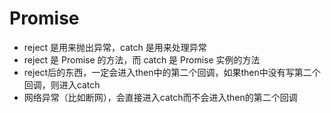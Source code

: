 # Promise

- reject 是用来抛出异常，catch 是用来处理异常
- reject 是 Promise 的方法，而 catch 是 Promise 实例的方法
- reject后的东西，一定会进入then中的第二个回调，如果then中没有写第二个回调，则进入catch
- 网络异常（比如断网），会直接进入catch而不会进入then的第二个回调